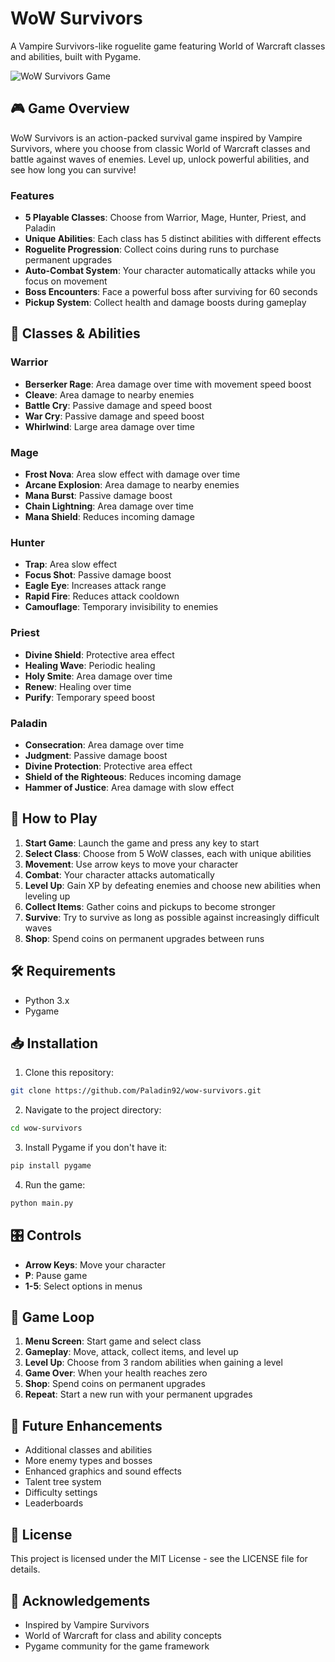 # WoW Survivors

A Vampire Survivors-like roguelite game featuring World of Warcraft classes and abilities, built with Pygame.

![WoW Survivors Game](https://via.placeholder.com/800x400?text=WoW+Survivors+Game)

## 🎮 Game Overview

WoW Survivors is an action-packed survival game inspired by Vampire Survivors, where you choose from classic World of Warcraft classes and battle against waves of enemies. Level up, unlock powerful abilities, and see how long you can survive!

### Features

- **5 Playable Classes**: Choose from Warrior, Mage, Hunter, Priest, and Paladin
- **Unique Abilities**: Each class has 5 distinct abilities with different effects
- **Roguelite Progression**: Collect coins during runs to purchase permanent upgrades
- **Auto-Combat System**: Your character automatically attacks while you focus on movement
- **Boss Encounters**: Face a powerful boss after surviving for 60 seconds
- **Pickup System**: Collect health and damage boosts during gameplay

## 🎲 Classes & Abilities

### Warrior
- **Berserker Rage**: Area damage over time with movement speed boost
- **Cleave**: Area damage to nearby enemies
- **Battle Cry**: Passive damage and speed boost
- **War Cry**: Passive damage and speed boost
- **Whirlwind**: Large area damage over time

### Mage
- **Frost Nova**: Area slow effect with damage over time
- **Arcane Explosion**: Area damage to nearby enemies
- **Mana Burst**: Passive damage boost
- **Chain Lightning**: Area damage over time
- **Mana Shield**: Reduces incoming damage

### Hunter
- **Trap**: Area slow effect
- **Focus Shot**: Passive damage boost
- **Eagle Eye**: Increases attack range
- **Rapid Fire**: Reduces attack cooldown
- **Camouflage**: Temporary invisibility to enemies

### Priest
- **Divine Shield**: Protective area effect
- **Healing Wave**: Periodic healing
- **Holy Smite**: Area damage over time
- **Renew**: Healing over time
- **Purify**: Temporary speed boost

### Paladin
- **Consecration**: Area damage over time
- **Judgment**: Passive damage boost
- **Divine Protection**: Protective area effect
- **Shield of the Righteous**: Reduces incoming damage
- **Hammer of Justice**: Area damage with slow effect

## 🎯 How to Play

1. **Start Game**: Launch the game and press any key to start
2. **Select Class**: Choose from 5 WoW classes, each with unique abilities
3. **Movement**: Use arrow keys to move your character
4. **Combat**: Your character attacks automatically
5. **Level Up**: Gain XP by defeating enemies and choose new abilities when leveling up
6. **Collect Items**: Gather coins and pickups to become stronger
7. **Survive**: Try to survive as long as possible against increasingly difficult waves
8. **Shop**: Spend coins on permanent upgrades between runs

## 🛠️ Requirements

- Python 3.x
- Pygame

## 📥 Installation

1. Clone this repository:
```bash
git clone https://github.com/Paladin92/wow-survivors.git
```

2. Navigate to the project directory:
```bash
cd wow-survivors
```

3. Install Pygame if you don't have it:
```bash
pip install pygame
```

4. Run the game:
```bash
python main.py
```

## 🎛️ Controls

- **Arrow Keys**: Move your character
- **P**: Pause game
- **1-5**: Select options in menus

## 🔄 Game Loop

1. **Menu Screen**: Start game and select class
2. **Gameplay**: Move, attack, collect items, and level up
3. **Level Up**: Choose from 3 random abilities when gaining a level
4. **Game Over**: When your health reaches zero
5. **Shop**: Spend coins on permanent upgrades
6. **Repeat**: Start a new run with your permanent upgrades

## 🚀 Future Enhancements

- Additional classes and abilities
- More enemy types and bosses
- Enhanced graphics and sound effects
- Talent tree system
- Difficulty settings
- Leaderboards

## 📝 License

This project is licensed under the MIT License - see the LICENSE file for details.

## 🙏 Acknowledgements

- Inspired by Vampire Survivors
- World of Warcraft for class and ability concepts
- Pygame community for the game framework